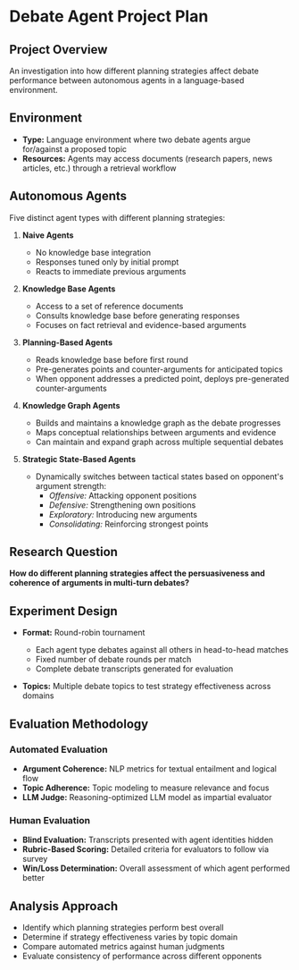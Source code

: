 # Debate Agent Project Plan

## Project Overview
An investigation into how different planning strategies affect debate performance between autonomous agents in a language-based environment.

## Environment
- **Type:** Language environment where two debate agents argue for/against a proposed topic
- **Resources:** Agents may access documents (research papers, news articles, etc.) through a retrieval workflow

## Autonomous Agents
Five distinct agent types with different planning strategies:

1. **Naive Agents**
   - No knowledge base integration
   - Responses tuned only by initial prompt
   - Reacts to immediate previous arguments

2. **Knowledge Base Agents**
   - Access to a set of reference documents
   - Consults knowledge base before generating responses
   - Focuses on fact retrieval and evidence-based arguments

3. **Planning-Based Agents**
   - Reads knowledge base before first round
   - Pre-generates points and counter-arguments for anticipated topics
   - When opponent addresses a predicted point, deploys pre-generated counter-arguments

4. **Knowledge Graph Agents**
   - Builds and maintains a knowledge graph as the debate progresses
   - Maps conceptual relationships between arguments and evidence
   - Can maintain and expand graph across multiple sequential debates

5. **Strategic State-Based Agents**
   - Dynamically switches between tactical states based on opponent's argument strength:
     - *Offensive:* Attacking opponent positions
     - *Defensive:* Strengthening own positions
     - *Exploratory:* Introducing new arguments
     - *Consolidating:* Reinforcing strongest points

## Research Question
**How do different planning strategies affect the persuasiveness and coherence of arguments in multi-turn debates?**

## Experiment Design
- **Format:** Round-robin tournament
  - Each agent type debates against all others in head-to-head matches
  - Fixed number of debate rounds per match
  - Complete debate transcripts generated for evaluation

- **Topics:** Multiple debate topics to test strategy effectiveness across domains

## Evaluation Methodology

### Automated Evaluation
- **Argument Coherence:** NLP metrics for textual entailment and logical flow
- **Topic Adherence:** Topic modeling to measure relevance and focus
- **LLM Judge:** Reasoning-optimized LLM model as impartial evaluator

### Human Evaluation
- **Blind Evaluation:** Transcripts presented with agent identities hidden
- **Rubric-Based Scoring:** Detailed criteria for evaluators to follow via survey
- **Win/Loss Determination:** Overall assessment of which agent performed better

## Analysis Approach
- Identify which planning strategies perform best overall
- Determine if strategy effectiveness varies by topic domain
- Compare automated metrics against human judgments
- Evaluate consistency of performance across different opponents
